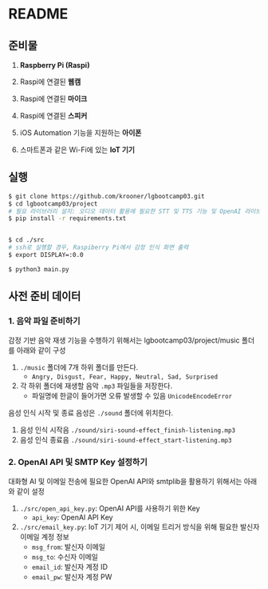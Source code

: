 # README

## 준비물
1. **Raspberry Pi (Raspi)**
2. Raspi에 연결된 **웹캠**
3. Raspi에 연결된 **마이크**
4. Raspi에 연결된 **스피커**

5. iOS Automation 기능을 지원하는 **아이폰**
6. 스마트폰과 같은 Wi-Fi에 있는 **IoT 기기**

## 실행

```bash
$ git clone https://github.com/krooner/lgbootcamp03.git
$ cd lgbootcamp03/project
# 필요 라이브러리 설치: 오디오 데이터 활용에 필요한 STT 및 TTS 기능 및 OpenAI 라이브러리를 설치
$ pip install -r requirements.txt


$ cd ./src
# ssh로 실행할 경우, Raspiberry Pi에서 감정 인식 화면 출력
$ export DISPLAY=:0.0 

$ python3 main.py
```

## 사전 준비 데이터

### 1. 음악 파일 준비하기
감정 기반 음악 재생 기능을 수행하기 위해서는 lgbootcamp03/project/music 폴더를 아래와 같이 구성
1. `./music` 폴더에 7개 하위 폴더를 만든다.
    - `Angry, Disgust, Fear, Happy, Neutral, Sad, Surprised`
2. 각 하위 폴더에 재생할 음악 `.mp3` 파일들을 저장한다.
    - 파일명에 한글이 들어가면 오류 발생할 수 있음 `UnicodeEncodeError`

음성 인식 시작 및 종료 음성은 `./sound` 폴더에 위치한다.
1. 음성 인식 시작음 `./sound/siri-sound-effect_finish-listening.mp3`
2. 음성 인식 종료음 `./sound/siri-sound-effect_start-listening.mp3`

### 2. OpenAI API 및 SMTP Key 설정하기
대화형 AI 및 이메일 전송에 필요한 OpenAI API와 smtplib을 활용하기 위해서는 아래와 같이 설정

1. `./src/open_api_key.py`: OpenAI API를 사용하기 위한 Key
    - `api_key`: OpenAI API Key
2. `./src/email_key.py`: IoT 기기 제어 시, 이메일 트리거 방식을 위해 필요한 발신자 이메일 계정 정보
    - `msg_from`: 발신자 이메일
    - `msg_to`: 수신자 이메일
    - `email_id`: 발신자 계정 ID
    - `email_pw`: 발신자 계정 PW
